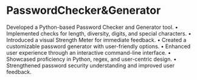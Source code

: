 # PasswordChecker&Generator
Developed a Python-based Password Checker and Generator tool.
•	Implemented checks for length, diversity, digits, and special characters.
•	Introduced a visual Strength Meter for immediate feedback.
•	Created a customizable password generator with user-friendly options.
•	Enhanced user experience through an interactive command-line interface.
•	Showcased proficiency in Python, regex, and user-centric design.
•	Strengthened password security understanding and improved user feedback.
